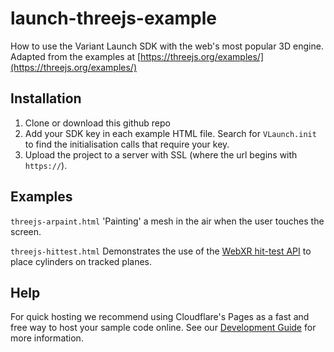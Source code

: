 # launch-threejs-example

How to use the Variant Launch SDK with the web's most popular 3D engine. Adapted from the examples at [https://threejs.org/examples/](https://threejs.org/examples/)

## Installation

 1. Clone or download this github repo
 2. Add your SDK key in each example HTML file. Search for `VLaunch.init` to find the initialisation calls that require your key.
 3. Upload the project to a server with SSL (where the url begins with `https://`).

 ## Examples

 `threejs-arpaint.html` 'Painting' a mesh in the air when the user touches the screen.

  `threejs-hittest.html` Demonstrates the use of the [WebXR hit-test API](https://developer.mozilla.org/en-US/docs/Web/API/XRHitTestResult) to place cylinders on tracked planes.

 ## Help

 For quick hosting we recommend using Cloudflare's Pages as a fast and free way to host your sample code online. See our [Development Guide](https://launch.variant3d.com/docs/development-guide) for more information.
